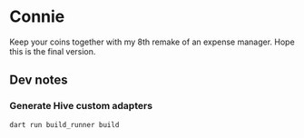 # Connie

Keep your coins together with my 8th remake of an expense manager. Hope this is the final version.

## Dev notes

### Generate Hive custom adapters

```
dart run build_runner build
```
